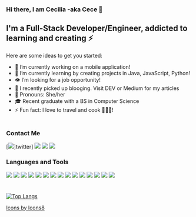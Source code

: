 ### Hi there, I am Cecilia -aka Cece 👋

## I'm a Full-Stack Developer/Engineer, addicted to learning and creating ⚡

Here are some ideas to get you started:

- 🔭 I’m currently working on a mobile application!
- 🌱 I’m currently learning by creating projects in Java, JavaScript, Python!
- 👁 I’m looking for a job opportunity!
- 📝 I recently picked up blooging. Visit DEV or Medium for my articles
- 🌟 Pronouns: She/her
- 🎓 Recent graduate with a BS in Computer Science
- ⚡ Fun fact: I love to travel and cook 👩🏻‍🍳! 
#
### Contact Me
[<img src="https://img.icons8.com/color/48/000000/twitter-squared.png"/>]twitter]
[<img src="https://img.icons8.com/color/48/000000/instagram-new.png"/>][instagram]
[<img src="https://img.icons8.com/color/48/000000/linkedin.png"/>][linkedin]
[<img src="https://img.icons8.com/color/48/000000/worldwide-location.png"/>][website]

### Languages and Tools
[<img src="https://img.icons8.com/fluent/50/000000/visual-studio-code-2019.png"/>](https://code.visualstudio.com/)
<img src="https://img.icons8.com/color/48/000000/java-coffee-cup-logo.png"/>
<img src="https://img.icons8.com/color/50/000000/javascript.png"/>
<img src="https://img.icons8.com/office/16/000000/react.png"/>
<img src="https://img.icons8.com/color/48/000000/react-native.png"/>
<img src="https://img.icons8.com/color/48/000000/vue-js.png"/>
<img src="https://img.icons8.com/color/48/000000/nodejs.png"/>
<img src="https://img.icons8.com/color/48/000000/mongodb.png"/>
<img src="https://img.icons8.com/color/48/000000/python.png"/>
<img src="https://img.icons8.com/color/48/000000/css3.png"/>
<img src="https://img.icons8.com/ios-filled/50/000000/c-sharp-logo.png"/>
<img src="https://img.icons8.com/color/48/000000/git.png"/>
<img src="https://img.icons8.com/officel/40/000000/console.png"/>
<img src="https://img.icons8.com/color/48/000000/firebase.png"/>
<img src="https://img.icons8.com/color/48/000000/pycharm.png"/>

#
[![Top Langs](https://github-readme-stats.vercel.app/api/top-langs/?username=cecilialuna11&layout=compact&theme=radical)](https://github.com/anuraghazra/github-readme-stats)



[Icons by Icons8](https://icons8.com/icons)

[website]: https://cecilialuna.com
[twitter]: https://twitter.com/_cecilialuna
[instagram]: https://www.instagram.com/code.nomad/
[linkedin]: https://www.linkedin.com/in/cecilia-banales-luna/
